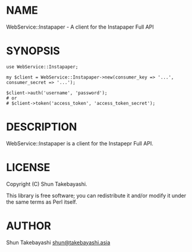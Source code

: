 # NAME

WebService::Instapaper - A client for the Instapaper Full API

# SYNOPSIS

    use WebService::Instapaper;

    my $client = WebService::Instapaper->new(consumer_key => '...', consumer_secret => '...');

    $client->auth('username', 'password');
    # or
    # $client->token('access_token', 'access_token_secret');

# DESCRIPTION

WebService::Instapaper is a client for the Instapepr Full API.

# LICENSE

Copyright (C) Shun Takebayashi.

This library is free software; you can redistribute it and/or modify
it under the same terms as Perl itself.

# AUTHOR

Shun Takebayashi <shun@takebayashi.asia>
